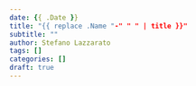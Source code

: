 ```yaml
---
date: {{ .Date }}
title: "{{ replace .Name "-" " " | title }}"
subtitle: ""
author: Stefano Lazzarato
tags: []
categories: []
draft: true
---
```


